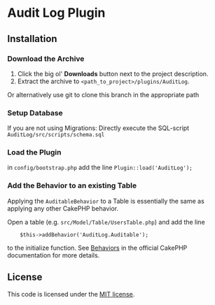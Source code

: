 # Audit Log Plugin

## Installation

### Download the Archive

1. Click the big ol' **Downloads** button next to the project description.
1. Extract the archive to `<path_to_project>/plugins/AuditLog`.

Or alternatively use git to clone this branch in the appropriate path


### Setup Database

If you are not using Migrations: Directly execute the SQL-script `AuditLog/src/scripts/schema.sql`

### Load the Plugin

in `config/bootstrap.php` add the line `Plugin::load('AuditLog');`

### Add the Behavior to an existing Table

Applying the `AuditableBehavior` to a Table is essentially the same as applying any other CakePHP behavior.

Open a table (e.g. `src/Model/Table/UsersTable.php`) and add the line

        $this->addBehavior('AuditLog.Auditable');

to the initialize function. See [Behaviors](http://book.cakephp.org/3.0/en/orm/behaviors.html) in the official CakePHP documentation for more details.


## License

This code is licensed under the [MIT license](http://www.opensource.org/licenses/mit-license.php).